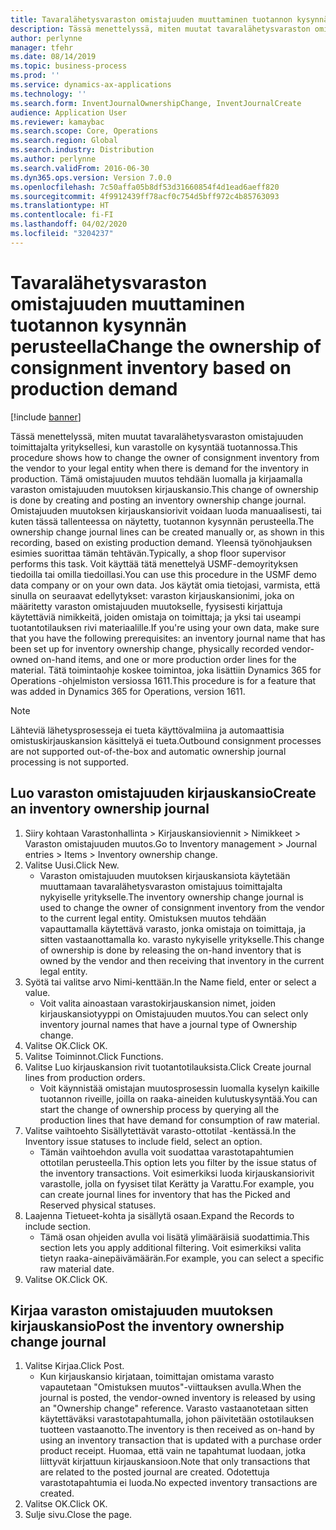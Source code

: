 ```yaml
---
title: Tavaralähetysvaraston omistajuuden muuttaminen tuotannon kysynnän perusteella
description: Tässä menettelyssä, miten muutat tavaralähetysvaraston omistajuuden toimittajalta yrityksellesi, kun varastolle on kysyntää tuotannossa.
author: perlynne
manager: tfehr
ms.date: 08/14/2019
ms.topic: business-process
ms.prod: ''
ms.service: dynamics-ax-applications
ms.technology: ''
ms.search.form: InventJournalOwnershipChange, InventJournalCreate
audience: Application User
ms.reviewer: kamaybac
ms.search.scope: Core, Operations
ms.search.region: Global
ms.search.industry: Distribution
ms.author: perlynne
ms.search.validFrom: 2016-06-30
ms.dyn365.ops.version: Version 7.0.0
ms.openlocfilehash: 7c50affa05b8df53d31660854f4d1ead6aeff820
ms.sourcegitcommit: 4f9912439ff78acf0c754d5bff972c4b85763093
ms.translationtype: HT
ms.contentlocale: fi-FI
ms.lasthandoff: 04/02/2020
ms.locfileid: "3204237"
---
```

# <a name="change-the-ownership-of-consignment-inventory-based-on-production-demand"></a><span data-ttu-id="92bf1-103">Tavaralähetysvaraston omistajuuden muuttaminen tuotannon kysynnän perusteella</span><span class="sxs-lookup"><span data-stu-id="92bf1-103">Change the ownership of consignment inventory based on production demand</span></span>

[!include [banner](../../includes/banner.md)]

<span data-ttu-id="92bf1-104">Tässä menettelyssä, miten muutat tavaralähetysvaraston omistajuuden toimittajalta yrityksellesi, kun varastolle on kysyntää tuotannossa.</span><span class="sxs-lookup"><span data-stu-id="92bf1-104">This procedure shows how to change the owner of consignment inventory from the vendor to your legal entity when there is demand for the inventory in production.</span></span> <span data-ttu-id="92bf1-105">Tämä omistajuuden muutos tehdään luomalla ja kirjaamalla varaston omistajuuden muutoksen kirjauskansio.</span><span class="sxs-lookup"><span data-stu-id="92bf1-105">This change of ownership is done by creating and posting an inventory ownership change journal.</span></span> <span data-ttu-id="92bf1-106">Omistajuuden muutoksen kirjauskansiorivit voidaan luoda manuaalisesti, tai kuten tässä tallenteessa on näytetty, tuotannon kysynnän perusteella.</span><span class="sxs-lookup"><span data-stu-id="92bf1-106">The ownership change journal lines can be created manually or, as shown in this recording, based on existing production demand.</span></span> <span data-ttu-id="92bf1-107">Yleensä työnohjauksen esimies suorittaa tämän tehtävän.</span><span class="sxs-lookup"><span data-stu-id="92bf1-107">Typically, a shop floor supervisor performs this task.</span></span> <span data-ttu-id="92bf1-108">Voit käyttää tätä menettelyä USMF-demoyrityksen tiedoilla tai omilla tiedoillasi.</span><span class="sxs-lookup"><span data-stu-id="92bf1-108">You can use this procedure in the USMF demo data company or on your own data.</span></span> <span data-ttu-id="92bf1-109">Jos käytät omia tietojasi, varmista, että sinulla on seuraavat edellytykset: varaston kirjauskansionimi, joka on määritetty varaston omistajuuden muutokselle, fyysisesti kirjattuja käytettäviä nimikkeitä, joiden omistaja on toimittaja; ja yksi tai useampi tuotantotilauksen rivi materiaalille.</span><span class="sxs-lookup"><span data-stu-id="92bf1-109">If you're using your own data, make sure that you have the following prerequisites: an inventory journal name that has been set up for inventory ownership change, physically recorded vendor-owned on-hand items, and one or more production order lines for the material.</span></span> <span data-ttu-id="92bf1-110">Tätä toimintaohje koskee toimintoa, joka lisättiin Dynamics 365 for Operations -ohjelmiston versiossa 1611.</span><span class="sxs-lookup"><span data-stu-id="92bf1-110">This procedure is for a feature that was added in Dynamics 365 for Operations, version 1611.</span></span>

> [!NOTE]
> <span data-ttu-id="92bf1-111">Lähteviä lähetysprosesseja ei tueta käyttövalmiina ja automaattisia omistuskirjauskansion käsittelyä ei tueta.</span><span class="sxs-lookup"><span data-stu-id="92bf1-111">Outbound consignment processes are not supported out-of-the-box and automatic ownership journal processing is not supported.</span></span>

## <a name="create-an-inventory-ownership-journal"></a><span data-ttu-id="92bf1-112">Luo varaston omistajuuden kirjauskansio</span><span class="sxs-lookup"><span data-stu-id="92bf1-112">Create an inventory ownership journal</span></span>
1. <span data-ttu-id="92bf1-113">Siiry kohtaan Varastonhallinta > Kirjauskansioviennit > Nimikkeet > Varaston omistajuuden muutos.</span><span class="sxs-lookup"><span data-stu-id="92bf1-113">Go to Inventory management > Journal entries > Items > Inventory ownership change.</span></span>
2. <span data-ttu-id="92bf1-114">Valitse Uusi.</span><span class="sxs-lookup"><span data-stu-id="92bf1-114">Click New.</span></span>
    * <span data-ttu-id="92bf1-115">Varaston omistajuuden muutoksen kirjauskansiota käytetään muuttamaan tavaralähetysvaraston omistajuus toimittajalta nykyiselle yritykselle.</span><span class="sxs-lookup"><span data-stu-id="92bf1-115">The inventory ownership change journal is used to change the owner of consignment inventory from the vendor to the current legal entity.</span></span> <span data-ttu-id="92bf1-116">Omistuksen muutos tehdään vapauttamalla käytettävä varasto, jonka omistaja on toimittaja, ja sitten vastaanottamalla ko. varasto nykyiselle yritykselle.</span><span class="sxs-lookup"><span data-stu-id="92bf1-116">This change of ownership is done by releasing the on-hand inventory that is owned by the vendor and then receiving that inventory in the current legal entity.</span></span>  
3. <span data-ttu-id="92bf1-117">Syötä tai valitse arvo Nimi-kenttään.</span><span class="sxs-lookup"><span data-stu-id="92bf1-117">In the Name field, enter or select a value.</span></span>
    * <span data-ttu-id="92bf1-118">Voit valita ainoastaan varastokirjauskansion nimet, joiden kirjauskansiotyyppi on Omistajuuden muutos.</span><span class="sxs-lookup"><span data-stu-id="92bf1-118">You can select only inventory journal names that have a journal type of Ownership change.</span></span>  
4. <span data-ttu-id="92bf1-119">Valitse OK.</span><span class="sxs-lookup"><span data-stu-id="92bf1-119">Click OK.</span></span>
5. <span data-ttu-id="92bf1-120">Valitse Toiminnot.</span><span class="sxs-lookup"><span data-stu-id="92bf1-120">Click Functions.</span></span>
6. <span data-ttu-id="92bf1-121">Valitse Luo kirjauskansion rivit tuotantotilauksista.</span><span class="sxs-lookup"><span data-stu-id="92bf1-121">Click Create journal lines from production orders.</span></span>
    * <span data-ttu-id="92bf1-122">Voit käynnistää omistajan muutosprosessin luomalla kyselyn kaikille tuotannon riveille, joilla on raaka-aineiden kulutuskysyntää.</span><span class="sxs-lookup"><span data-stu-id="92bf1-122">You can start the change of ownership process by querying all the production lines that have demand for consumption of raw material.</span></span>  
7. <span data-ttu-id="92bf1-123">Valitse vaihtoehto Sisällytettävät varasto-ottotilat -kentässä.</span><span class="sxs-lookup"><span data-stu-id="92bf1-123">In the Inventory issue statuses to include field, select an option.</span></span>
    * <span data-ttu-id="92bf1-124">Tämän vaihtoehdon avulla voit suodattaa varastotapahtumien ottotilan perusteella.</span><span class="sxs-lookup"><span data-stu-id="92bf1-124">This option lets you filter by the issue status of the inventory transactions.</span></span> <span data-ttu-id="92bf1-125">Voit esimerkiksi luoda kirjauskansiorivit varastolle, jolla on fyysiset tilat Kerätty ja Varattu.</span><span class="sxs-lookup"><span data-stu-id="92bf1-125">For example, you can create journal lines for inventory that has the Picked and Reserved physical statuses.</span></span>  
8. <span data-ttu-id="92bf1-126">Laajenna Tietueet-kohta ja sisällytä osaan.</span><span class="sxs-lookup"><span data-stu-id="92bf1-126">Expand the Records to include section.</span></span>
    * <span data-ttu-id="92bf1-127">Tämä osan ohjeiden avulla voi lisätä ylimääräisiä suodattimia.</span><span class="sxs-lookup"><span data-stu-id="92bf1-127">This section lets you apply additional filtering.</span></span> <span data-ttu-id="92bf1-128">Voit esimerkiksi valita tietyn raaka-ainepäivämäärän.</span><span class="sxs-lookup"><span data-stu-id="92bf1-128">For example, you can select a specific raw material date.</span></span>  
9. <span data-ttu-id="92bf1-129">Valitse OK.</span><span class="sxs-lookup"><span data-stu-id="92bf1-129">Click OK.</span></span>

## <a name="post-the-inventory-ownership-change-journal"></a><span data-ttu-id="92bf1-130">Kirjaa varaston omistajuuden muutoksen kirjauskansio</span><span class="sxs-lookup"><span data-stu-id="92bf1-130">Post the inventory ownership change journal</span></span>
1. <span data-ttu-id="92bf1-131">Valitse Kirjaa.</span><span class="sxs-lookup"><span data-stu-id="92bf1-131">Click Post.</span></span>
    * <span data-ttu-id="92bf1-132">Kun kirjauskansio kirjataan, toimittajan omistama varasto vapautetaan "Omistuksen muutos"-viittauksen avulla.</span><span class="sxs-lookup"><span data-stu-id="92bf1-132">When the journal is posted, the vendor-owned inventory is released by using an "Ownership change" reference.</span></span> <span data-ttu-id="92bf1-133">Varasto vastaanotetaan sitten käytettäväksi varastotapahtumalla, johon päivitetään ostotilauksen tuotteen vastaanotto.</span><span class="sxs-lookup"><span data-stu-id="92bf1-133">The inventory is then received as on-hand by using an inventory transaction that is updated with a purchase order product receipt.</span></span> <span data-ttu-id="92bf1-134">Huomaa, että vain ne tapahtumat luodaan, jotka liittyvät kirjattuun kirjauskansioon.</span><span class="sxs-lookup"><span data-stu-id="92bf1-134">Note that only transactions that are related to the posted journal are created.</span></span> <span data-ttu-id="92bf1-135">Odotettuja varastotapahtumia ei luoda.</span><span class="sxs-lookup"><span data-stu-id="92bf1-135">No expected inventory transactions are created.</span></span>  
2. <span data-ttu-id="92bf1-136">Valitse OK.</span><span class="sxs-lookup"><span data-stu-id="92bf1-136">Click OK.</span></span>
3. <span data-ttu-id="92bf1-137">Sulje sivu.</span><span class="sxs-lookup"><span data-stu-id="92bf1-137">Close the page.</span></span>

